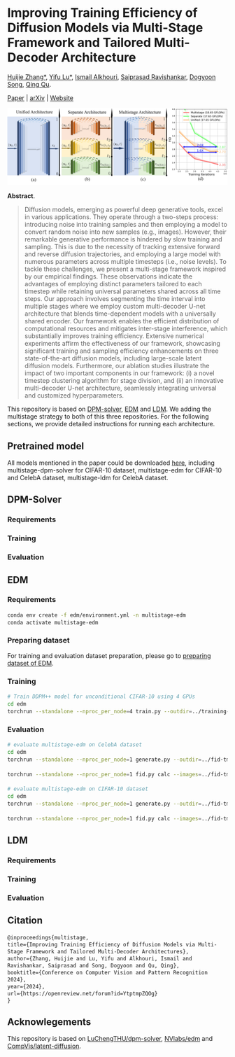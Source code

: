 # Improving Training Efficiency of Diffusion Models via Multi-Stage Framework and Tailored Multi-Decoder Architecture

[Huijie Zhang*](https://www.huijiezh.com/), [Yifu Lu*](https://scholar.google.com/citations?user=ybsmKpsAAAAJ&hl=en), [Ismail Alkhouri](https://sites.google.com/view/ismailalkhouri/about), [Saiprasad Ravishankar](https://sites.google.com/site/sairavishankar3/home), [Dogyoon Song](https://sites.google.com/view/dogyoonsong/home), [Qing Qu](https://qingqu.engin.umich.edu/).

[Paper](https://openaccess.thecvf.com/content/CVPR2024/papers/Zhang_Improving_Training_Efficiency_of_Diffusion_Models_via_Multi-Stage_Framework_and_CVPR_2024_paper.pdf) | [arXiv](https://arxiv.org/abs/2312.09181) | [Website](https://www.huijiezh.com/multistage-diffusion-model/)


![Teaser image](./figure/teaser.jpg)

**Abstract**. 
> Diffusion models, emerging as powerful deep generative tools, excel in various applications. They operate through a two-steps process: introducing noise into training samples and then employing a model to convert random noise into new samples (e.g., images). However, their remarkable generative performance is hindered by slow training and sampling. This is due to the necessity of tracking extensive forward and reverse diffusion trajectories, and employing a large model with numerous parameters across multiple timesteps (i.e., noise levels).
To tackle these challenges, we present a multi-stage framework inspired by our empirical findings. These observations indicate the advantages of employing distinct parameters tailored to each timestep while retaining universal parameters shared across all time steps. Our approach involves segmenting the time interval into multiple stages where we employ custom multi-decoder U-net architecture that blends time-dependent models with a universally shared encoder. Our framework enables the efficient distribution of computational resources and mitigates inter-stage interference, which substantially improves training efficiency. 
Extensive numerical experiments affirm the effectiveness of our framework, showcasing significant training and sampling efficiency enhancements on three state-of-the-art diffusion models, including large-scale latent diffusion models. Furthermore, our ablation studies illustrate the impact of two important components in our framework: (i) a novel timestep clustering algorithm for stage division, and (ii) an innovative multi-decoder U-net architecture, seamlessly integrating universal and customized hyperparameters.

This repository is based on [DPM-solver](https://github.com/LuChengTHU/dpm-solver), [EDM](https://github.com/NVlabs/edm) and [LDM](https://github.com/CompVis/latent-diffusion). We adding the multistage strategy to both of this three repositories. For the following sections, we provide detailed instructions for running each architecture. 

## Pretrained model

All models mentioned in the paper could be downloaded [here](https://drive.google.com/drive/folders/1Zo3ZUTOgLaaPW7E5GeXuBwIoYjS2VDWv?usp=drive_link), including multistage-dpm-solver for CIFAR-10 dataset, multistage-edm for CIFAR-10 and CelebA dataset, multistage-ldm for CelebA dataset.

## DPM-Solver

### Requirements

### Training

### Evaluation

## EDM

### Requirements

```sh
conda env create -f edm/environment.yml -n multistage-edm
conda activate multistage-edm
```

### Preparing dataset

For training and evaluation dataset preparation, please go to [preparing dataset of EDM](https://github.com/NVlabs/edm?tab=readme-ov-file#preparing-datasets).

### Training

```sh
# Train DDPM++ model for unconditional CIFAR-10 using 4 GPUs
cd edm
torchrun --standalone --nproc_per_node=4 train.py --outdir=../training-runs --data=../dataset/cifar10-32x32.zip --cond=0 --arch=ddpmpp-multistage --batch=128
```

### Evaluation

```sh
# evaluate multistage-edm on CelebA dataset
cd edm
torchrun --standalone --nproc_per_node=1 generate.py --outdir=../fid-tmp --seeds=00000-49999 --network=../model/multistage_edm_celeba.pkl --batch=512

torchrun --standalone --nproc_per_node=1 fid.py calc --images=../fid-tmp --ref=../dataset/celebA_32_edm_fid.npz

# evaluate multistage-edm on CIFAR-10 dataset
cd edm
torchrun --standalone --nproc_per_node=1 generate.py --outdir=../fid-tmp --seeds=00000-49999 --network=../model/multistage_edm_cifar10.pkl --batch=512

torchrun --standalone --nproc_per_node=1 fid.py calc --images=../fid-tmp --ref=../dataset/cifar10-fid.npz
```

## LDM

### Requirements

### Training

### Evaluation

## Citation

```
@inproceedings{multistage,
title={Improving Training Efficiency of Diffusion Models via Multi-Stage Framework and Tailored Multi-Decoder Architectures},
author={Zhang, Huijie and Lu, Yifu and Alkhouri, Ismail and Ravishankar, Saiprasad and Song, Dogyoon and Qu, Qing},
booktitle={Conference on Computer Vision and Pattern Recognition 2024},
year={2024},
url={https://openreview.net/forum?id=YtptmpZQOg}
}
```

## Acknowlegements

This repository is based on [LuChengTHU/dpm-solver](https://github.com/LuChengTHU/dpm-solver), [NVlabs/edm](https://github.com/NVlabs/edm) and [CompVis/latent-diffusion](https://github.com/CompVis/latent-diffusion). 
